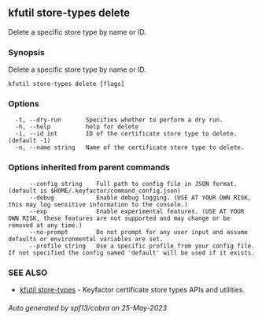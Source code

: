 ## kfutil store-types delete

Delete a specific store type by name or ID.

### Synopsis

Delete a specific store type by name or ID.

```
kfutil store-types delete [flags]
```

### Options

```
  -t, --dry-run       Specifies whether to perform a dry run.
  -h, --help          help for delete
  -i, --id int        ID of the certificate store type to delete. (default -1)
  -n, --name string   Name of the certificate store type to delete.
```

### Options inherited from parent commands

```
      --config string    Full path to config file in JSON format. (default is $HOME/.keyfactor/command_config.json)
      --debug            Enable debug logging. (USE AT YOUR OWN RISK, this may log sensitive information to the console.)
      --exp              Enable experimental features. (USE AT YOUR OWN RISK, these features are not supported and may change or be removed at any time.)
      --no-prompt        Do not prompt for any user input and assume defaults or environmental variables are set.
      --profile string   Use a specific profile from your config file. If not specified the config named 'default' will be used if it exists.
```

### SEE ALSO

* [kfutil store-types](kfutil_store-types.md)	 - Keyfactor certificate store types APIs and utilities.

###### Auto generated by spf13/cobra on 25-May-2023
